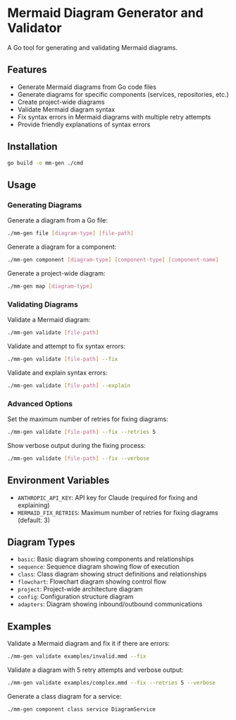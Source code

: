# Mermaid Diagram Generator and Validator

A Go tool for generating and validating Mermaid diagrams.

## Features

- Generate Mermaid diagrams from Go code files
- Generate diagrams for specific components (services, repositories, etc.)
- Create project-wide diagrams
- Validate Mermaid diagram syntax
- Fix syntax errors in Mermaid diagrams with multiple retry attempts
- Provide friendly explanations of syntax errors

## Installation

```bash
go build -o mm-gen ./cmd
```

## Usage

### Generating Diagrams

Generate a diagram from a Go file:
```bash
./mm-gen file [diagram-type] [file-path]
```

Generate a diagram for a component:
```bash
./mm-gen component [diagram-type] [component-type] [component-name]
```

Generate a project-wide diagram:
```bash
./mm-gen map [diagram-type]
```

### Validating Diagrams

Validate a Mermaid diagram:
```bash
./mm-gen validate [file-path]
```

Validate and attempt to fix syntax errors:
```bash
./mm-gen validate [file-path] --fix
```

Validate and explain syntax errors:
```bash
./mm-gen validate [file-path] --explain
```

### Advanced Options

Set the maximum number of retries for fixing diagrams:
```bash
./mm-gen validate [file-path] --fix --retries 5
```

Show verbose output during the fixing process:
```bash
./mm-gen validate [file-path] --fix --verbose
```

## Environment Variables

- `ANTHROPIC_API_KEY`: API key for Claude (required for fixing and explaining)
- `MERMAID_FIX_RETRIES`: Maximum number of retries for fixing diagrams (default: 3)

## Diagram Types

- `basic`: Basic diagram showing components and relationships
- `sequence`: Sequence diagram showing flow of execution
- `class`: Class diagram showing struct definitions and relationships
- `flowchart`: Flowchart diagram showing control flow
- `project`: Project-wide architecture diagram
- `config`: Configuration structure diagram
- `adapters`: Diagram showing inbound/outbound communications

## Examples

Validate a Mermaid diagram and fix it if there are errors:
```bash
./mm-gen validate examples/invalid.mmd --fix
```

Validate a diagram with 5 retry attempts and verbose output:
```bash
./mm-gen validate examples/complex.mmd --fix --retries 5 --verbose
```

Generate a class diagram for a service:
```bash
./mm-gen component class service DiagramService
``` 
